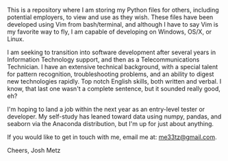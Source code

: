 This is a repository where I am storing my Python files for others, including potential employers, to view and use as
they wish. These files have been developed using Vim from bash/terminal, and although I have to say Vim is my favorite way to fly, I am capable of developing on Windows, OS/X, or Linux. 

I am seeking to transition into software development after several years in Information Technology support, and 
then as a Telecommunications Technician. I have an extensive technical background, with a special talent for 
pattern recognition, troubleshooting problems, and an ability to digest new technologies rapidly. Top notch English skills, both written and verbal. I know, that last one wasn't a complete sentence, but it sounded really good, eh? 

I'm hoping to land a job within the next year as an entry-level tester or developer. My self-study has leaned toward data using numpy, pandas, and seaborn via the Anaconda distribution, but I'm up for just about anything.

If you would like to get in touch with me, email me at: me33tz@gmail.com. 

Cheers,
Josh Metz
